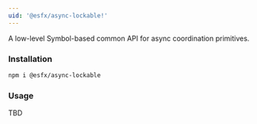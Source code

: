 ```yaml
---
uid: '@esfx/async-lockable!'
---
```


A low-level Symbol-based common API for async coordination primitives.

### Installation

```sh
npm i @esfx/async-lockable
```

### Usage

TBD